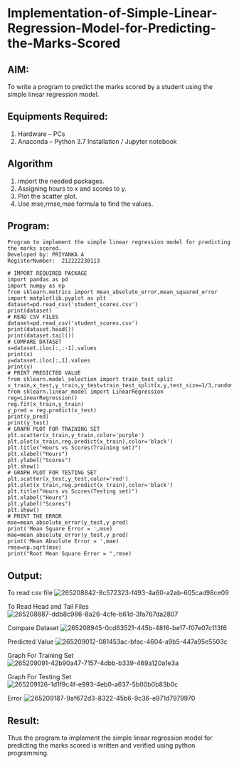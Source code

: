 # Implementation-of-Simple-Linear-Regression-Model-for-Predicting-the-Marks-Scored

## AIM:
To write a program to predict the marks scored by a student using the simple linear regression model.

## Equipments Required:
1. Hardware – PCs
2. Anaconda – Python 3.7 Installation / Jupyter notebook

## Algorithm
1. import the needed packages.
2. Assigning hours to x and scores to y.
3. Plot the scatter plot.
4. Use mse,rmse,mae formula to find the values.

## Program:
```
Program to implement the simple linear regression model for predicting the marks scored.
Developed by: PRIYANKA A
RegisterNumber:  212222230113
```
```
# IMPORT REQUIRED PACKAGE
import pandas as pd
import numpy as np
from sklearn.metrics import mean_absolute_error,mean_squared_error
import matplotlib.pyplot as plt
dataset=pd.read_csv('student_scores.csv')
print(dataset)
# READ CSV FILES
dataset=pd.read_csv('student_scores.csv')
print(dataset.head())
print(dataset.tail())
# COMPARE DATASET
x=dataset.iloc[:,:-1].values
print(x)
y=dataset.iloc[:,1].values
print(y)
# PRINT PREDICTED VALUE
from sklearn.model_selection import train_test_split
x_train,x_test,y_train,y_test=train_test_split(x,y,test_size=1/3,random_state=0)
from sklearn.linear_model import LinearRegression
reg=LinearRegression()
reg.fit(x_train,y_train)
y_pred = reg.predict(x_test)
print(y_pred)
print(y_test)
# GRAPH PLOT FOR TRAINING SET
plt.scatter(x_train,y_train,color='purple')
plt.plot(x_train,reg.predict(x_train),color='black')
plt.title("Hours vs Scores(Training set)")
plt.xlabel("Hours")
plt.ylabel("Scores")
plt.show()
# GRAPH PLOT FOR TESTING SET
plt.scatter(x_test,y_test,color='red')
plt.plot(x_train,reg.predict(x_train),color='black')
plt.title("Hours vs Scores(Testing set)")
plt.xlabel("Hours")
plt.ylabel("Scores")
plt.show()
# PRINT THE ERROR
mse=mean_absolute_error(y_test,y_pred)
print('Mean Square Error = ',mse)
mae=mean_absolute_error(y_test,y_pred)
print('Mean Absolute Error = ',mae)
rmse=np.sqrt(mse)
print("Root Mean Square Error = ",rmse)
```

## Output:
To read csv file
![265208842-8c572323-f493-4a60-a2ab-605cad98ce09](https://github.com/PriyankaAnnadurai/Implementation-of-Simple-Linear-Regression-Model-for-Predicting-the-Marks-Scored/assets/118351569/46abc92c-8264-4158-b221-ab8bc42f4d06)



To Read Head and Tail Files
![265208887-ddb8c986-8a26-4cfe-b61d-3fa767da2807](https://github.com/PriyankaAnnadurai/Implementation-of-Simple-Linear-Regression-Model-for-Predicting-the-Marks-Scored/assets/118351569/1fcb57d1-c99e-4bd5-b6ed-c33b3a83c681)



Compare Dataset
![265208945-0cd63521-445b-4816-be17-f07e07c113f6](https://github.com/PriyankaAnnadurai/Implementation-of-Simple-Linear-Regression-Model-for-Predicting-the-Marks-Scored/assets/118351569/f348c855-a4b0-4190-9ab4-476f47079d0c)



Predicted Value
![265209012-081453ac-bfac-4604-a9b5-447a95e5503c](https://github.com/PriyankaAnnadurai/Implementation-of-Simple-Linear-Regression-Model-for-Predicting-the-Marks-Scored/assets/118351569/f8dc563b-4080-41ed-954b-922a85817df9)



Graph For Training Set
![265209091-42b90a47-7157-4dbb-b339-469a120a1e3a](https://github.com/PriyankaAnnadurai/Implementation-of-Simple-Linear-Regression-Model-for-Predicting-the-Marks-Scored/assets/118351569/caefb1d8-40a0-4c75-b8c5-3683f03c79fb)









Graph For Testing Set
![265209126-1d1f9c4f-e993-4eb0-a637-5b00b0b83b0c](https://github.com/PriyankaAnnadurai/Implementation-of-Simple-Linear-Regression-Model-for-Predicting-the-Marks-Scored/assets/118351569/c4b20e0c-7586-455b-b904-9c62b187fc30)










Error
![265209187-9af672d3-8322-45b6-9c36-e971d7979970](https://github.com/PriyankaAnnadurai/Implementation-of-Simple-Linear-Regression-Model-for-Predicting-the-Marks-Scored/assets/118351569/e092012b-cbed-4bb6-9491-925c4e8b8e53)


## Result:
Thus the program to implement the simple linear regression model for predicting the marks scored is written and verified using python programming.
